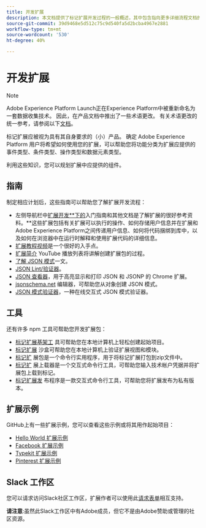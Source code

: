 ```yaml
---
title: 开发扩展
description: 本文档提供了标记扩展开发过程的一般概述，其中包含指向更多详细流程文档的链接。
source-git-commit: 39d9468e5d512c75c9d540fa5d2bcba4967e2881
workflow-type: tm+mt
source-wordcount: '530'
ht-degree: 40%

---
```


# 开发扩展

>[!NOTE]
>
>Adobe Experience Platform Launch正在Experience Platform中被重新命名为一套数据收集技术。 因此，在产品文档中推出了一些术语更改。 有关术语更改的统一参考，请参阅以下[文档](../../term-updates.md)。

标记扩展应被视为具有其自身要求的（小）产品。 确定 Adobe Experience Platform 用户将希望如何使用您的扩展，可以帮助您将功能分类为扩展应提供的事件类型、条件类型、操作类型和数据元素类型。

利用这些知识，您可以规划扩展中应提供的组件。

## 指南

制定相应计划后，这些指南可以帮助您了解扩展开发流程：

* 左侧导航栏中[扩展开发&#x200B;**下的](../getting-started.md)入门指南和其他文档是了解扩展的很好参考资料。**&#x200B;这些扩展包括有关扩展可以执行的操作、如何存储用户信息并在扩展和Adobe Experience Platform之间传递用户信息、如何将代码捆绑到库中，以及如何在浏览器中在运行时解释和使用扩展代码的详细信息。
* [扩展教程视频](https://youtu.be/rxjtC9o4rl0)是一个很好的入手点。
* [扩展简介](https://www.youtube.com/playlist?list=PLOdw8u2F8CIgynzKrPEwCPuDxzHW1WP5m) YouTube 播放列表将讲解创建扩展包的过程。
* [了解 JSON 模式](https://spacetelescope.github.io/understanding-json-schema/index.html#)一文。
* [JSON Lint/验证器](http://jsonlint.com/)。
* [JSON 查看器](https://chrome.google.com/webstore/detail/json-viewer/gbmdgpbipfallnflgajpaliibnhdgobh)，用于高亮显示和打印 JSON 和 JSONP 的 Chrome 扩展。
* [jsonschema.net](https://jsonschema.net/#/editor) 编辑器，可帮助您从对象创建 JSON 模式。
* [JSON 模式验证器](http://www.jsonschemavalidator.net/)，一种在线交互式 JSON 模式验证器。

## 工具

还有许多 npm 工具可帮助您开发扩展包：

* [标记扩展基架工](https://www.npmjs.com/package/@adobe/reactor-scaffold) 具可帮助您在本地计算机上轻松创建起始项目。
* [标记扩展](https://www.npmjs.com/package/@adobe/reactor-sandbox) 沙盒可帮助您在本地计算机上验证扩展视图和模块。
* [标记扩](https://www.npmjs.com/package/@adobe/reactor-packager) 展包是一个命令行实用程序，用于将标记扩展打包到zip文件中。
* [标记扩](https://www.npmjs.com/package/@adobe/reactor-uploader) 展上载器是一个交互式命令行工具，可帮助您输入技术帐户凭据并将扩展包上载到标记。
* [标记扩展发](https://www.npmjs.com/package/@adobe/reactor-releaser) 布程序是一款交互式命令行工具，可帮助您将扩展发布为私有版本。

## 扩展示例

GitHub上有一些扩展示例，您可以查看这些示例或将其用作起始项目：

* [Hello World 扩展示例](https://github.com/adobe/reactor-helloworld-extension)
* [Facebook 扩展示例](https://github.com/Adobe-Marketing-Cloud-Activation/extension-facebookpixel)
* [Typekit 扩展示例](https://github.com/jeffchasin/extension-typekit)
* [Pinterest 扩展示例](https://github.com/jeffchasin/extension-pinterest)

## Slack 工作区

您可以请求访问Slack社区工作区，扩展作者可以使用此[请求表单](http://join.launchdevelopers.chat)相互支持。

**请注意**:虽然此Slack工作区中有Adobe成员，但它不是由Adobe赞助或管理的社区资源。

